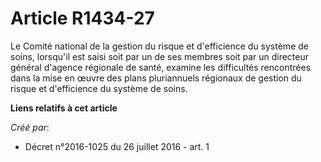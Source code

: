 # Article R1434-27

Le Comité national de la gestion du risque et d'efficience du système de soins, lorsqu'il est saisi soit par un de ses
membres soit par un directeur général d'agence régionale de santé, examine les difficultés rencontrées dans la mise en œuvre
des plans pluriannuels régionaux de gestion du risque et d'efficience du système de soins.

**Liens relatifs à cet article**

_Créé par_:

  - Décret n°2016-1025 du 26 juillet 2016 - art. 1
